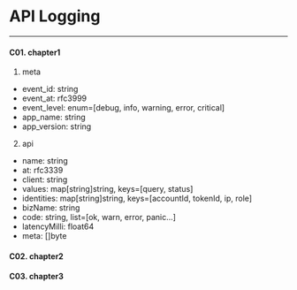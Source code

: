 # API Logging
---

#### C01. chapter1
1. meta
- event_id: string
- event_at: rfc3999
- event_level: enum=[debug, info, warning, error, critical]
- app_name: string
- app_version: string

2. api
- name: string
- at: rfc3339
- client: string
- values: map[string]string, keys=[query, status]
- identities: map[string]string, keys=[accountId, tokenId, ip, role]
- bizName: string
- code: string, list=[ok, warn, error, panic...]
- latencyMilli: float64
- meta: []byte

#### C02. chapter2

#### C03. chapter3
